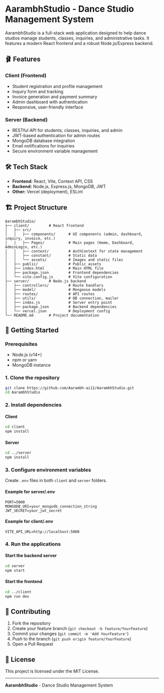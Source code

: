 # AarambhStudio - Dance Studio Management System

AarambhStudio is a full-stack web application designed to help dance studios manage students, classes, inquiries, and administrative tasks. It features a modern React frontend and a robust Node.js/Express backend.

## 🩰 Features

### Client (Frontend)
- Student registration and profile management
- Inquiry form and tracking
- Invoice generation and payment summary
- Admin dashboard with authentication
- Responsive, user-friendly interface

### Server (Backend)
- RESTful API for students, classes, inquiries, and admin
- JWT-based authentication for admin routes
- MongoDB database integration
- Email notifications for inquiries
- Secure environment variable management

## 🛠️ Tech Stack

- **Frontend:** React, Vite, Context API, CSS
- **Backend:** Node.js, Express.js, MongoDB, JWT
- **Other:** Vercel (deployment), ESLint

## 🏗️ Project Structure

```
AarambhStudio/
├── client/         # React frontend
│   ├── src/
│   │   ├── components/      # UI components (admin, dashboard, inquiry, invoice, etc.)
│   │   ├── Pages/           # Main pages (Home, Dashboard, AdminLogin, etc.)
│   │   ├── context/         # AuthContext for state management
│   │   ├── constant/        # Static data
│   │   └── assets/          # Images and static files
│   ├── public/              # Public assets
│   ├── index.html           # Main HTML file
│   ├── package.json         # Frontend dependencies
│   └── vite.config.js       # Vite configuration
├── server/         # Node.js backend
│   ├── controllers/         # Route handlers
│   ├── model/               # Mongoose models
│   ├── routes/              # API routes
│   ├── utils/               # DB connection, mailer
│   ├── index.js             # Server entry point
│   ├── package.json         # Backend dependencies
│   └── vercel.json          # Deployment config
└── README.md       # Project documentation
```

## 🚦 Getting Started

### Prerequisites
- Node.js (v14+)
- npm or yarn
- MongoDB instance

### 1. Clone the repository

```bash
git clone https://github.com/Aarambh-ai12/AarambhStudio.git
cd AarambhStudio
```

### 2. Install dependencies

#### Client

```bash
cd client
npm install
```

#### Server

```bash
cd ../server
npm install
```

### 3. Configure environment variables

Create `.env` files in both `client` and `server` folders.

#### Example for server/.env

```
PORT=5000
MONGODB_URI=your_mongodb_connection_string
JWT_SECRET=your_jwt_secret
```

#### Example for client/.env

```
VITE_API_URL=http://localhost:5000
```

### 4. Run the applications

#### Start the backend server

```bash
cd server
npm start
```

#### Start the frontend

```bash
cd ../client
npm run dev
```

## 🤝 Contributing

1. Fork the repository
2. Create your feature branch (`git checkout -b feature/YourFeature`)
3. Commit your changes (`git commit -m 'Add YourFeature'`)
4. Push to the branch (`git push origin feature/YourFeature`)
5. Open a Pull Request

## 📝 License

This project is licensed under the MIT License.

---

**AarambhStudio** - Dance Studio Management System
